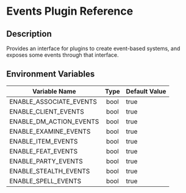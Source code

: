 # Events Plugin Reference

## Description

Provides an interface for plugins to create event-based systems, and exposes some events through that interface.

## Environment Variables

| Variable Name             |  Type  | Default Value |
| -------------             | :----: | ------------- |
| ENABLE_ASSOCIATE_EVENTS   | bool   | true          |
| ENABLE_CLIENT_EVENTS      | bool   | true          |
| ENABLE_DM_ACTION_EVENTS   | bool   | true          |
| ENABLE_EXAMINE_EVENTS     | bool   | true          |
| ENABLE_ITEM_EVENTS        | bool   | true          |
| ENABLE_FEAT_EVENTS        | bool   | true          |
| ENABLE_PARTY_EVENTS       | bool   | true          |
| ENABLE_STEALTH_EVENTS     | bool   | true          |
| ENABLE_SPELL_EVENTS       | bool   | true          |
